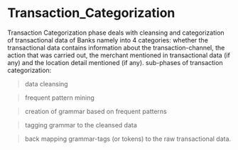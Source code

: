 # Transaction_Categorization
Transaction Categorization phase deals with cleansing and categorization of transactional data of Banks namely into 4 categories: whether the transactional data contains information about the transaction-channel, the action that was carried out, the merchant mentioned in transactional data (if any) and the location detail mentioned (if any).
sub-phases of transaction categorization:
  > data cleansing
  
  > frequent pattern mining
  
  > creation of grammar based on frequent patterns
  
  > tagging grammar to the cleansed data
  
  > back mapping grammar-tags (or tokens) to the raw transactional data.
